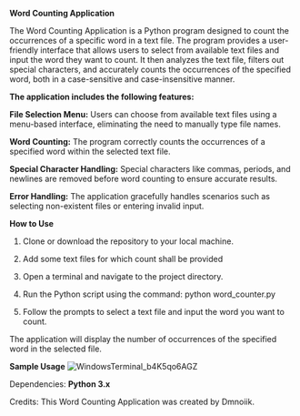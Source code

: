 **Word Counting Application**


The Word Counting Application is a Python program designed to count the occurrences of a specific word in a text file. The program provides a user-friendly interface that allows users to select from available text files and input the word they want to count. It then analyzes the text file, filters out special characters, and accurately counts the occurrences of the specified word, both in a case-sensitive and case-insensitive manner.

**The application includes the following features:**

**File Selection Menu:** Users can choose from available text files using a menu-based interface, eliminating the need to manually type file names.

**Word Counting:** The program correctly counts the occurrences of a specified word within the selected text file.

**Special Character Handling:** Special characters like commas, periods, and newlines are removed before word counting to ensure accurate results.

**Error Handling:** The application gracefully handles scenarios such as selecting non-existent files or entering invalid input.

**How to Use**

1. Clone or download the repository to your local machine.

2. Add some text files for which count shall be provided

3. Open a terminal and navigate to the project directory.

4. Run the Python script using the command: python word_counter.py

5. Follow the prompts to select a text file and input the word you want to count.

The application will display the number of occurrences of the specified word in the selected file.

**Sample Usage**
![WindowsTerminal_b4K5qo6AGZ](https://github.com/Dmnoiik/word_count_python/assets/75478242/a08365a3-3798-4fc2-9e66-66a1bb4469ef)



Dependencies:
**Python 3.x**

Credits:
This Word Counting Application was created by Dmnoiik.
